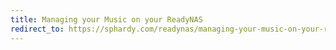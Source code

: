 ```yaml
---
title: Managing your Music on your ReadyNAS
redirect_to: https://sphardy.com/readynas/managing-your-music-on-your-readynas
---
```


